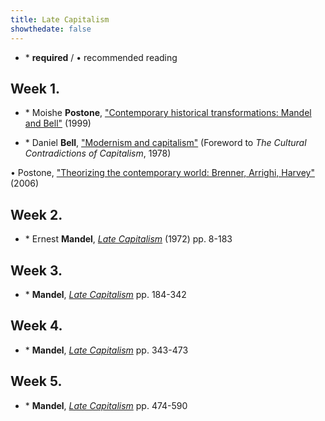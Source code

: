 ```yaml
---
title: Late Capitalism
showthedate: false
---
```

* \* **required** / • recommended reading


## Week 1.
* \* Moishe **Postone**, <a href="/file/readings/postonemoishe_contemporaryhistoricaltrans.pdf" target="_blank">"Contemporary historical transformations: Mandel and Bell"</a> (1999)

* \* Daniel **Bell**, <a href="/file/readings/bell_modernismcapitalism.pdf" target="_blank">"Modernism and capitalism"</a> (Foreword to <em>The Cultural Contradictions of Capitalism</em>, 1978)

• Postone, <a href="/file/readings/postone_brennerarrighiharvey2006.pdf" target="_blank">"Theorizing the contemporary world: Brenner, Arrighi, Harvey"</a> (2006)

## Week 2.
* \* Ernest **Mandel**, <a href="http://www.scribd.com/doc/102008781/Ernest-Mandel-Late-Capitalism" target="_blank"><em>Late Capitalism</em></a> (1972) pp. 8-183

## Week 3.
* \* **Mandel**, <a href="http://www.scribd.com/doc/102008781/Ernest-Mandel-Late-Capitalism" target="_blank"><em>Late Capitalism</em></a> pp. 184-342

## Week 4.
* \* **Mandel**, <a href="http://www.scribd.com/doc/102008781/Ernest-Mandel-Late-Capitalism" target="_blank"><em>Late Capitalism</em></a> pp. 343-473

## Week 5.
* \* **Mandel**, <a href="http://www.scribd.com/doc/102008781/Ernest-Mandel-Late-Capitalism" target="_blank"><em>Late Capitalism</em></a> pp. 474-590
